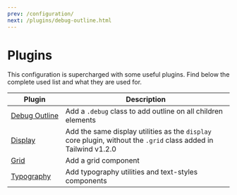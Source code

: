```yaml
---
prev: /configuration/
next: /plugins/debug-outline.html
---
```


# Plugins

This configuration is supercharged with some useful plugins. Find below the complete used list and what they are used for.

| Plugin | Description |
|-|-|
| <a href="/plugins/debug-outline.html" style="white-space: nowrap">Debug Outline</a> | Add a `.debug` class to add outline on all children elements |
| [Display](/plugins/display/) | Add the same display utilities as the `display` core plugin, without the `.grid` class added in Tailwind v1.2.0 |
| [Grid](/plugins/grid/) | Add a grid component |
| [Typography](/plugins/typography/) | Add typography utilities and text-styles components |

